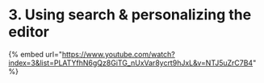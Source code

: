 # 3. Using search & personalizing the editor

{% embed url="https://www.youtube.com/watch?index=3&list=PLATYfhN6gQz8GiTG_nUxVar8ycrt9hJxL&v=NTJ5uZrC7B4" %}
